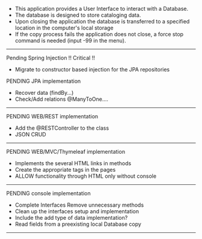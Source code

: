 * This application provides a User Interface
to interact with a Database.
* The database is designed to store cataloging data.
* Upon closing the application the database is transferred 
to a specified location in the computer's local storage
* If the copy process fails the application does not close,
a force stop command is needed (input -99 in the menu).
***

Pending Spring Injection !! Critical !!
* Migrate to constructor based injection for the JPA repositories

PENDING JPA implementation

* Recover data (findBy...)
* Check/Add relations @ManyToOne....
***

PENDING WEB/REST implementation

* Add the @RESTController to the class
* JSON CRUD

***

PENDING WEB/MVC/Thymeleaf implementation
* Implements the several HTML links in methods
* Create the appropriate <a></a> tags in the pages
* ALLOW functionality through HTML only without console

***

PENDING console implementation

* Complete Interfaces Remove unnecessary methods
* Clean up the interfaces setup and implementation
* Include the add type of data implementation?
* Read fields from a preexisting local Database copy
***
